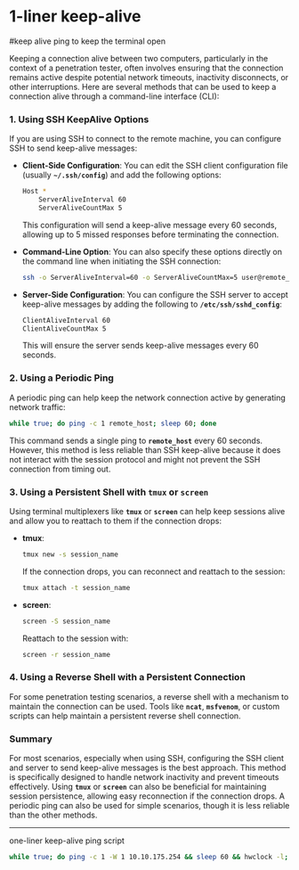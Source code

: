 # 1-liner keep-alive

#keep alive ping to keep the terminal open

Keeping a connection alive between two computers, particularly in the context of a penetration tester, often involves ensuring that the connection remains active despite potential network timeouts, inactivity disconnects, or other interruptions. Here are several methods that can be used to keep a connection alive through a command-line interface (CLI):

### **1. Using SSH KeepAlive Options**

If you are using SSH to connect to the remote machine, you can configure SSH to send keep-alive messages:

- **Client-Side Configuration**: You can edit the SSH client configuration file (usually **`~/.ssh/config`**) and add the following options:
    
    ```bash
    Host *
        ServerAliveInterval 60
        ServerAliveCountMax 5
    ```
    
    This configuration will send a keep-alive message every 60 seconds, allowing up to 5 missed responses before terminating the connection.
    
- **Command-Line Option**: You can also specify these options directly on the command line when initiating the SSH connection:
    
    ```bash
    ssh -o ServerAliveInterval=60 -o ServerAliveCountMax=5 user@remote_host
    
    ```
    
- **Server-Side Configuration**: You can configure the SSH server to accept keep-alive messages by adding the following to **`/etc/ssh/sshd_config`**:
    
    ```bash
    ClientAliveInterval 60
    ClientAliveCountMax 5
    ```
    
    This will ensure the server sends keep-alive messages every 60 seconds.
    

### **2. Using a Periodic Ping**

A periodic ping can help keep the network connection active by generating network traffic:

```bash
while true; do ping -c 1 remote_host; sleep 60; done
```

This command sends a single ping to **`remote_host`** every 60 seconds. However, this method is less reliable than SSH keep-alive because it does not interact with the session protocol and might not prevent the SSH connection from timing out.

### **3. Using a Persistent Shell with `tmux` or `screen`**

Using terminal multiplexers like **`tmux`** or **`screen`** can help keep sessions alive and allow you to reattach to them if the connection drops:

- **tmux**:
    
    ```bash
    tmux new -s session_name
    ```
    
    If the connection drops, you can reconnect and reattach to the session:
    
    ```bash
    tmux attach -t session_name
    ```
    
- **screen**:
    
    ```bash
    screen -S session_name
    ```
    
    Reattach to the session with:
    
    ```bash
    screen -r session_name
    ```
    

### **4. Using a Reverse Shell with a Persistent Connection**

For some penetration testing scenarios, a reverse shell with a mechanism to maintain the connection can be used. Tools like **`ncat`**, **`msfvenom`**, or custom scripts can help maintain a persistent reverse shell connection.

### **Summary**

For most scenarios, especially when using SSH, configuring the SSH client and server to send keep-alive messages is the best approach. This method is specifically designed to handle network inactivity and prevent timeouts effectively. Using **`tmux`** or **`screen`** can also be beneficial for maintaining session persistence, allowing easy reconnection if the connection drops. A periodic ping can also be used for simple scenarios, though it is less reliable than the other methods.

*************************

one-liner keep-alive ping script

```bash
while true; do ping -c 1 -W 1 10.10.175.254 && sleep 60 && hwclock -l; done
```